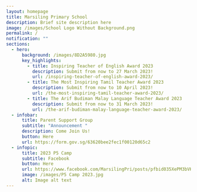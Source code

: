 ```yaml
---
layout: homepage
title: Marsiling Primary School
description: Brief site description here
image: /images/School Logo Without Background.png
permalink: /
notification: ""
sections:
  - hero:
      background: /images/8D2A5980.jpg
      key_highlights:
        - title: Inspiring Teacher of English Award 2023
          description: Submit from now to 27 March 2023!
          url: /inspiring-teacher-of-english-award-2023/
        - title: The Most Inspiring Tamil Teacher Award 2023
          description: Submit from now to 10 April 2023!
          url: /the-most-inspiring-tamil-teacher-award-2023/
        - title: The Arif Budiman Malay Language Teacher Award 2023
          description: Submit from now to 31 March 2023!
          url: /the-arif-budiman-malay-language-teacher-award-2023/
  - infobar:
      title: Parent Support Group
      subtitle: "Announcement "
      description: Come Join Us!
      button: Here
      url: https://form.gov.sg/63620bee2fec1f00120d65c2
  - infopic:
      title: 2023 P5 Camp
      subtitle: Facebook
      button: Here
      url: https://www.facebook.com/MarsilingPri/posts/pfbid035XePM3bVKQmq11AxazVwdnhpLHRXx2kfxrzCvVbe3itfHuiHULs2K3n9ZZrk32DZl
      image: /images/P5 Camp 2023.jpg
      alt: Image alt text
---
```

